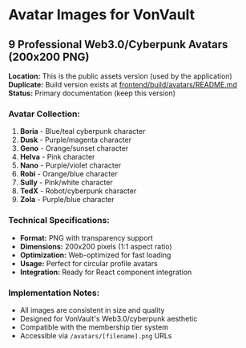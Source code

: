 # Avatar Images for VonVault

## 9 Professional Web3.0/Cyberpunk Avatars (200x200 PNG)

**Location:** This is the public assets version (used by the application)  
**Duplicate:** Build version exists at [frontend/build/avatars/README.md](../../build/avatars/README.md)  
**Status:** Primary documentation (keep this version)

### Avatar Collection:
1. **Boria** - Blue/teal cyberpunk character
2. **Dusk** - Purple/magenta character  
3. **Geno** - Orange/sunset character
4. **Helva** - Pink character
5. **Nano** - Purple/violet character
6. **Robi** - Orange/blue character 
7. **Sully** - Pink/white character
8. **TedX** - Robot/cyberpunk character
9. **Zola** - Purple/blue character

### Technical Specifications:
- **Format:** PNG with transparency support
- **Dimensions:** 200x200 pixels (1:1 aspect ratio)
- **Optimization:** Web-optimized for fast loading
- **Usage:** Perfect for circular profile avatars
- **Integration:** Ready for React component integration

### Implementation Notes:
- All images are consistent in size and quality
- Designed for VonVault's Web3.0/cyberpunk aesthetic
- Compatible with the membership tier system
- Accessible via `/avatars/[filename].png` URLs